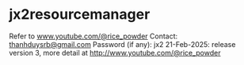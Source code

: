 # jx2resourcemanager
Refer to www.youtube.com/@rice_powder
Contact: thanhduysrb@gmail.com
Password (if any): jx2
21-Feb-2025: release version 3, more detail at http://www.youtube.com/@rice_powder
